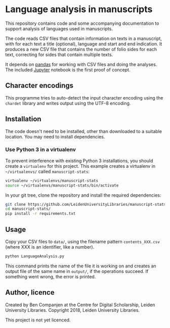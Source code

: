 # Language analysis in manuscripts

This repository contains code and some accompanying documentation to support analysis of languages used in manuscripts.

The code reads CSV files that contain information on texts in a manuscript, with for each text a title (optional),
language and start and end indication. It produces a new CSV file that contains the number of folio sides for
each text, correcting for sides that contain multiple texts.

It depends on [pandas](https://pandas.pydata.org/) for working with CSV files and doing the analyses.
The included [Jupyter](https://jupyter.org/) notebook is the first proof of concept.

## Character encodings

This programme tries to auto-detect the input character encoding using the `chardet` library and writes output using the UTF-8 encoding.

## Installation

The code doesn't need to be installed, other than downloaded to a suitable location. You may need to install dependencies.

### Use Python 3 in a virtualenv

To prevent interference with existing Python 3 installations, you should create a `virtualenv` for this project. This
example creates a virtualenv in `~/virtualenvs/` called `manuscript-stats`:

```bash
virtualenv ~/virtualenvs/manuscript-stats
source ~/virtualenvs/manuscript-stats/bin/activate
```

In your git tree, clone the repository and install the required dependencies:

```bash
git clone https://github.com/LeidenUniversityLibraries/manuscript-stats.git
cd manuscript-stats/
pip install -r requirements.txt
```

## Usage

Copy your CSV files to `data/`, using the filename pattern `contents_XXX.csv` (where XXX is an identifier, like a number).

```bash
python LanguageAnalysis.py
```

This command prints the name of the file it is working on and creates an output file of the same name in `output/`, if
the operations succeed. If something went wrong, the error is printed.

## Author, licence

Created by Ben Companjen at the Centre for Digital Scholarship, Leiden University Libraries.
Copyright 2018, Leiden University Libraries.

This project is not yet licenced.
